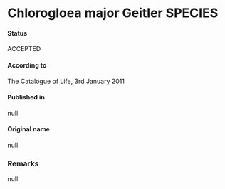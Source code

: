 # Chlorogloea major Geitler SPECIES

#### Status
ACCEPTED

#### According to
The Catalogue of Life, 3rd January 2011

#### Published in
null

#### Original name
null

### Remarks
null